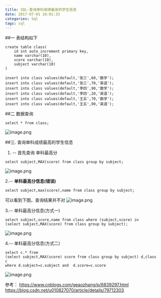 ```yaml
---
title: SQL-查询单科成绩最高的学生信息
date: 2017-07-01 16:01:33
categories: Sql
tags: sql
---
```


<meta name="referrer" content="no-referrer" />


##一 表结构如下
```
create table class(
	id int auto_increment primary key,
	name varchar(10),
	score varchar(10),
	subject varchar(10)
)

insert into class values(default,'张三',60,'数学');
insert into class values(default,'张三',70,'英语');
insert into class values(default,'李四',90,'数学');
insert into class values(default,'李四',20,'英语');
insert into class values(default,'王五',70,'数学');
insert into class values(default,'王五',90,'英语');
```

##二 数据查询
```
select * from class;
```
![image.png](https://upload-images.jianshu.io/upload_images/2803682-ea18c6e345f81752.png?imageMogr2/auto-orient/strip%7CimageView2/2/w/1240)

##三. 查询单科成绩最高的学生信息
1. -- 首先查询 单科最高分
```
select subject,MAX(score) from class group by subject; 
```
![image.png](https://upload-images.jianshu.io/upload_images/2803682-e73526c1a4ed5e5e.png?imageMogr2/auto-orient/strip%7CimageView2/2/w/1240)

2.-- **单科最高分信息(错误)**
```
select subject,max(score),name from class group by subject;
```
可以看到下图，查询结果并不对
![image.png](https://upload-images.jianshu.io/upload_images/2803682-1b7dca96752ccb98.png?imageMogr2/auto-orient/strip%7CimageView2/2/w/1240)

3.-- 单科最高分信息(方式一)
```
select subject,score,name from class where (subject,score) in 
(select subject,MAX(score) from class group by subject);
```
![image.png](https://upload-images.jianshu.io/upload_images/2803682-c3170a0ef9fdadde.png?imageMogr2/auto-orient/strip%7CimageView2/2/w/1240)

4.-- 单科最高分信息(方式二)
```
select c.* from  
(select subject,MAX(score) score from class group by subject) d,class c
where d.subject=c.subject and  d.score=c.score 
```
![image.png](https://upload-images.jianshu.io/upload_images/2803682-29e84235344f180f.png?imageMogr2/auto-orient/strip%7CimageView2/2/w/1240)



参考：
https://www.cnblogs.com/geaozhang/p/6839297.html
https://blog.csdn.net/u010827070/article/details/79712303
